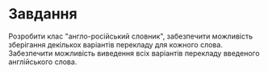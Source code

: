# Завдання  
Розробити клас "англо-російський словник", забезпечити можливість
зберігання декількох варіантів перекладу для кожного слова. Забезпечити
можливість виведення всіх варіантів перекладу введеного англійського слова.